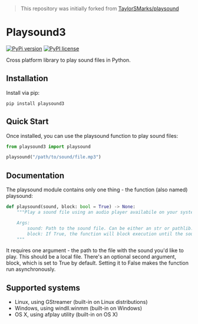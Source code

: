 > This repository was initially forked from [TaylorSMarks/playsound](https://github.com/TaylorSMarks/playsound)

# Playsound3

[![PyPi version](https://img.shields.io/badge/dynamic/json?label=latest&query=info.version&url=https%3A%2F%2Fpypi.org%2Fpypi%2Fplaysound3%2Fjson)](https://pypi.org/project/playsound3)
[![PyPI license](https://img.shields.io/badge/dynamic/json?label=license&query=info.license&url=https%3A%2F%2Fpypi.org%2Fpypi%2Fplaysound3%2Fjson)](https://pypi.org/project/playsound3)

Cross platform library to play sound files in Python.

## Installation

Install via pip:

```
pip install playsound3
```

## Quick Start

Once installed, you can use the playsound function to play sound files:

```python
from playsound3 import playsound

playsound("/path/to/sound/file.mp3")
```

## Documentation

The playsound module contains only one thing - the function (also named) playsound:

```python
def playsound(sound, block: bool = True) -> None:
    """Play a sound file using an audio player availabile on your system.

    Args:
        sound: Path to the sound file. Can be either an str or pathlib.Path.
        block: If True, the function will block execution until the sound finishes playing.
    """
```

It requires one argument - the path to the file with the sound you'd like to play.
This should be a local file.
There's an optional second argument, block, which is set to True by default.
Setting it to False makes the function run asynchronously.

## Supported systems

* Linux, using GStreamer (built-in on Linux distributions)
* Windows, using windll.winmm (built-in on Windows)
* OS X, using afplay utility (built-in on OS X)
